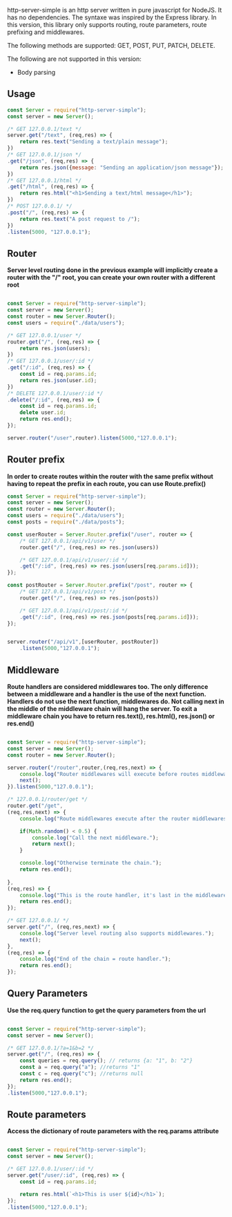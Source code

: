 http-server-simple is an http server written in pure javascript for NodeJS. It has no dependencies. The syntaxe was inspired by the Express library. In this version, this library only supports routing, route parameters, route prefixing and middlewares. 

The following methods are supported: GET, POST, PUT, PATCH, DELETE.

The following are not supported in this version:
- Body parsing
## Usage

```javascript
const Server = require("http-server-simple");
const server = new Server();

/* GET 127.0.0.1/text */
server.get("/text", (req,res) => {
    return res.text("Sending a text/plain message");
})
/* GET 127.0.0.1/json */
.get("/json", (req,res) => {
    return res.json({message: "Sending an application/json message"});
})
/* GET 127.0.0.1/html */
.get("/html", (req,res) => {
    return res.html("<h1>Sending a text/html message</h1>");
})
/* POST 127.0.0.1/ */
.post("/", (req,res) => {
    return res.text("A post request to /");
})
.listen(5000, "127.0.0.1");

```

## Router

**Server level routing done in the previous example will implicitly create a router with the "/" root, you can create your own router with a different root**

```javascript

const Server = require("http-server-simple");
const server = new Server();
const router = new Server.Router();
const users = require("./data/users");

/* GET 127.0.0.1/user */
router.get("/", (req,res) => {
    return res.json(users);
})
/* GET 127.0.0.1/user/:id */
.get("/:id", (req,res) => {
    const id = req.params.id;
    return res.json(user.id);
})
/* DELETE 127.0.0.1/user/:id */
.delete("/:id", (req,res) => {
    const id = req.params.id;
    delete user.id;
    return res.end();
});

server.router("/user",router).listen(5000,"127.0.0.1");

```

## Router prefix

**In order to create routes within the router with the same prefix without having to repeat the prefix in each route, you can use Route.prefix()**

```javascript
const Server = require("http-server-simple");
const server = new Server();
const router = new Server.Router();
const users = require("./data/users");
const posts = require("./data/posts");

const userRouter = Server.Router.prefix("/user", router => {
    /* GET 127.0.0.1/api/v1/user */
    router.get("/", (req,res) => res.json(users))

    /* GET 127.0.0.1/api/v1/user/:id */
    .get("/:id", (req,res) => res.json(users[req.params.id]));
});

const postRouter = Server.Router.prefix("/post", router => {
    /* GET 127.0.0.1/api/v1/post */
    router.get("/", (req,res) => res.json(posts))

    /* GET 127.0.0.1/api/v1/post/:id */
    .get("/:id", (req,res) => res.json(posts[req.params.id]));
});


server.router("/api/v1",[userRouter, postRouter])
    .listen(5000,"127.0.0.1");

```

## Middleware

**Route handlers are considered middlewares too. The only difference between a middleware and a handler is the use of the next function. Handlers do not use the next function, middlewares do. Not calling next in the middle of the middleware chain will hang the server. To exit a middleware chain you have to return res.text(), res.html(), res.json() or res.end()**

```javascript 

const Server = require("http-server-simple");
const server = new Server();
const router = new Server.Router();

server.router("/router",router,(req,res,next) => {
    console.log("Router middlewares will execute before routes middlewares.");
    next();
}).listen(5000,"127.0.0.1");

/* 127.0.0.1/router/get */
router.get("/get",
(req,res,next) => {
    console.log("Route middlewares execute after the router middlewares.");

    if(Math.random() < 0.5) {
        console.log("Call the next middleware.");
        return next();
    } 

    console.log("Otherwise terminate the chain.");
    return res.end();
    
},
(req,res) => {
    console.log("This is the route handler, it's last in the middleware chain and doesn't use the next function.");
    return res.end();
});

/* GET 127.0.0.1/ */
server.get("/", (req,res,next) => {
    console.log("Server level routing also supports middlewares.");
    next();
},
(req,res) => {
    console.log("End of the chain = route handler.");
    return res.end();
});

```

## Query Parameters

**Use the req.query function to get the query parameters from the url**

```javascript

const Server = require("http-server-simple");
const server = new Server();

/* GET 127.0.0.1/?a=1&b=2 */
server.get("/", (req,res) => {
    const queries = req.query(); // returns {a: "1", b: "2"}
    const a = req.query("a"); //returns "1"
    const c = req.query("c"); //returns null
    return res.end();
});
.listen(5000,"127.0.0.1");

```

## Route parameters

**Access the dictionary of route parameters with the req.params attribute**

```javascript

const Server = require("http-server-simple");
const server = new Server();

/* GET 127.0.0.1/user/:id */
server.get("/user/:id", (req,res) => {
    const id = req.params.id;

    return res.html(`<h1>This is user ${id}</h1>`);
});
.listen(5000,"127.0.0.1");

```


